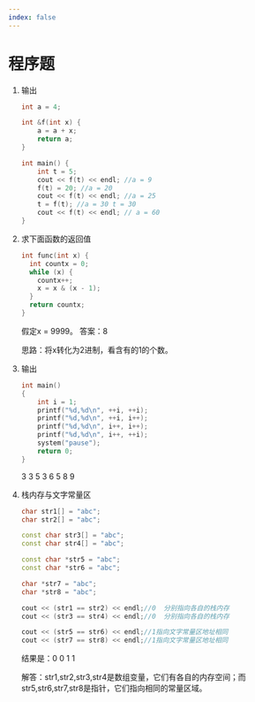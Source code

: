 ```yaml
---
index: false
---
```


# 程序题

1. 输出

    ```cpp
    int a = 4;
    
    int &f(int x) {
        a = a + x;
        return a;
    }
    
    int main() {
        int t = 5;
        cout << f(t) << endl; //a = 9
        f(t) = 20; //a = 20
        cout << f(t) << endl; //a = 25
        t = f(t); //a = 30 t = 30
        cout << f(t) << endl; // a = 60
    }
    ```

2. 求下面函数的返回值

    ```cpp
    int func(int x) {
      int countx = 0;
      while (x) {
        countx++;
        x = x & (x - 1);
      }
      return countx;
    }
    ```

   假定x = 9999。 答案：8

   思路：将x转化为2进制，看含有的1的个数。

3. 输出

    ```cpp
    int main()
    {
        int i = 1;
        printf("%d,%d\n", ++i, ++i);    
        printf("%d,%d\n", ++i, i++);   
        printf("%d,%d\n", i++, i++);    
        printf("%d,%d\n", i++, ++i);   
        system("pause");
        return 0;
    }
    ```

   3 3 5 3 6 5 8 9

4. 栈内存与文字常量区

   ```cpp
   char str1[] = "abc";
   char str2[] = "abc";
   
   const char str3[] = "abc";
   const char str4[] = "abc";
   
   const char *str5 = "abc";
   const char *str6 = "abc";
   
   char *str7 = "abc";
   char *str8 = "abc";
   
   cout << (str1 == str2) << endl;//0  分别指向各自的栈内存
   cout << (str3 == str4) << endl;//0  分别指向各自的栈内存
   
   cout << (str5 == str6) << endl;//1指向文字常量区地址相同
   cout << (str7 == str8) << endl;//1指向文字常量区地址相同
   ```

   结果是：0 0 1 1

   解答：str1,str2,str3,str4是数组变量，它们有各自的内存空间；而str5,str6,str7,str8是指针，它们指向相同的常量区域。

